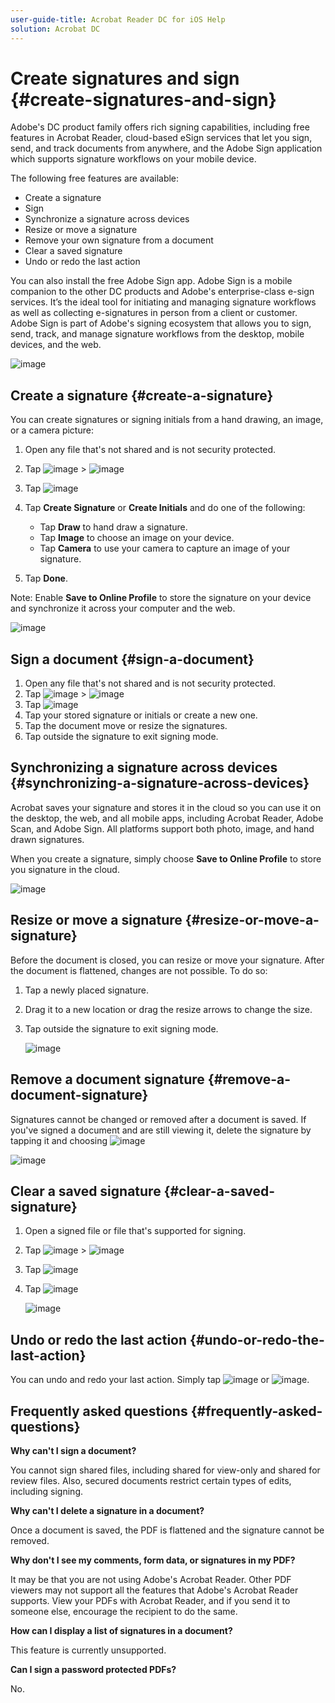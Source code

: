 ```yaml
---
user-guide-title: Acrobat Reader DC for iOS Help
solution: Acrobat DC
---
```


# Create signatures and sign {#create-signatures-and-sign}

Adobe's DC product family offers rich signing capabilities, including free features in Acrobat Reader, cloud-based eSign services that let you sign, send, and track documents from anywhere, and the Adobe Sign application which supports signature workflows on your mobile device.

The following free features are available:

* Create a signature
* Sign
* Synchronize a signature across devices
* Resize or move a signature
* Remove your own signature  from a document
* Clear a saved signature
* Undo or redo the last action

You can also install the free Adobe Sign app. Adobe Sign is a mobile companion to the other DC products and Adobe's enterprise-class e-sign services. It’s the ideal tool for initiating and managing signature workflows as well as collecting e-signatures in person from a client or customer. Adobe Sign is part of Adobe's signing ecosystem that allows you to sign, send, track, and manage signature workflows from the desktop, mobile devices, and the web.

![image](./images/signworkflow.png)

## Create a signature {#create-a-signature}

You can create signatures or signing initials from a hand drawing, an image, or a camera picture:

1. Open any file that's not shared and is not security protected. 
1. Tap  ![image](./images/editicon.png) > ![image](./images/fillsignicon.png)
1. Tap ![image](./images/signicon.png)
1. Tap **Create Signature** or **Create Initials** and do one of the following:

    * Tap **Draw** to hand draw a signature.
    * Tap **Image**  to choose an image on your device.
    * Tap **Camera** to use your camera to capture an image of your signature.
 
1. Tap **Done**.

Note: Enable **Save to Online Profile** to store the signature on your device and synchronize it across your computer and the web.

   ![image](./images/createsignature.png)

## Sign a document {#sign-a-document}

1. Open any file that's not shared and is not security protected. 
1. Tap  ![image](./images/editicon.png) > ![image](./images/fillsignicon.png)
1. Tap ![image](./images/signicon.png)
1. Tap your stored signature or initials or create a new one. 
1. Tap the document move or resize the signatures.
1. Tap outside the signature to exit signing mode. 

## Synchronizing a signature across devices {#synchronizing-a-signature-across-devices}

Acrobat saves your signature and stores it in the cloud so you can use it on the desktop, the web, and all mobile apps, including Acrobat Reader, Adobe Scan, and Adobe Sign. All platforms support both photo, image, and hand drawn signatures.

When you create a signature, simply choose **Save to Online Profile** to store you signature in the cloud.

   ![image](./images/savetoonlineprofile.png)

## Resize or move a signature {#resize-or-move-a-signature}

Before the document is closed, you can resize or move your signature. After the document is flattened, changes are not possible. To do so:

1. Tap a newly placed signature. 
1. Drag it to a new location or drag the resize arrows to change the size. 
1. Tap outside the signature to exit signing mode. 

   ![image](./images/resizesig.png)

## Remove a document signature {#remove-a-document-signature}

Signatures cannot be changed or removed after a document is saved. If you've signed a document and are still viewing it, delete the signature by tapping it and choosing ![image](./images/deleteicon.png)

   ![image](./images/removesig.png)

## Clear a saved signature {#clear-a-saved-signature}

1. Open a signed file or file that's supported for signing. 
1. Tap  ![image](./images/editicon.png) > ![image](./images/fillsignicon.png)
1. Tap ![image](./images/signicon.png)
1. Tap ![image](./images/clearsigicon.png)

   ![image](./images/deletesig.png)

## Undo or redo the last action {#undo-or-redo-the-last-action}

You can undo and redo your last action. Simply tap ![image](./images/undoicon.png) or ![image](./images/redoicon.png).

## Frequently asked questions {#frequently-asked-questions}

**Why can't I sign a document?**

You cannot sign shared files, including shared for view-only and shared for review files. Also, secured documents restrict certain types of edits, including signing.

**Why can't I delete a signature in a document?**

Once a document is saved, the PDF is flattened and the signature cannot be removed.

**Why don't I see my comments, form data, or signatures in my PDF?**

It may be that you are not using Adobe's Acrobat Reader. Other PDF viewers may not support all the features that Adobe's Acrobat Reader supports. View your PDFs with Acrobat Reader, and if you send it to someone else, encourage the recipient to do the same.

**How can I display a list of signatures in a document?**

This feature is currently unsupported.

**Can I sign a password protected PDFs?**

No.